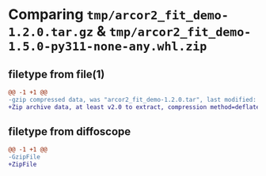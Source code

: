 # Comparing `tmp/arcor2_fit_demo-1.2.0.tar.gz` & `tmp/arcor2_fit_demo-1.5.0-py311-none-any.whl.zip`

## filetype from file(1)

```diff
@@ -1 +1 @@
-gzip compressed data, was "arcor2_fit_demo-1.2.0.tar", last modified: Thu Jul 20 11:09:55 2023, max compression
+Zip archive data, at least v2.0 to extract, compression method=deflate
```

## filetype from diffoscope

```diff
@@ -1 +1 @@
-GzipFile
+ZipFile
```

